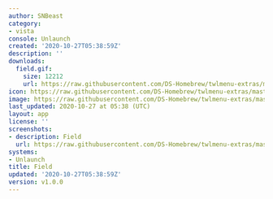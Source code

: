 ```yaml
---
author: SNBeast
category:
- vista
console: Unlaunch
created: '2020-10-27T05:38:59Z'
description: ''
downloads:
  field.gif:
    size: 12212
    url: https://raw.githubusercontent.com/DS-Homebrew/twlmenu-extras/master/_nds/TWiLightMenu/unlaunch/backgrounds/field.gif
icon: https://raw.githubusercontent.com/DS-Homebrew/twlmenu-extras/master/_nds/TWiLightMenu/unlaunch/backgrounds/field.gif
image: https://raw.githubusercontent.com/DS-Homebrew/twlmenu-extras/master/_nds/TWiLightMenu/unlaunch/backgrounds/field.gif
last_updated: 2020-10-27 at 05:38 (UTC)
layout: app
license: ''
screenshots:
- description: Field
  url: https://raw.githubusercontent.com/DS-Homebrew/twlmenu-extras/master/_nds/TWiLightMenu/unlaunch/backgrounds/field.gif
systems:
- Unlaunch
title: Field
updated: '2020-10-27T05:38:59Z'
version: v1.0.0
---
```

